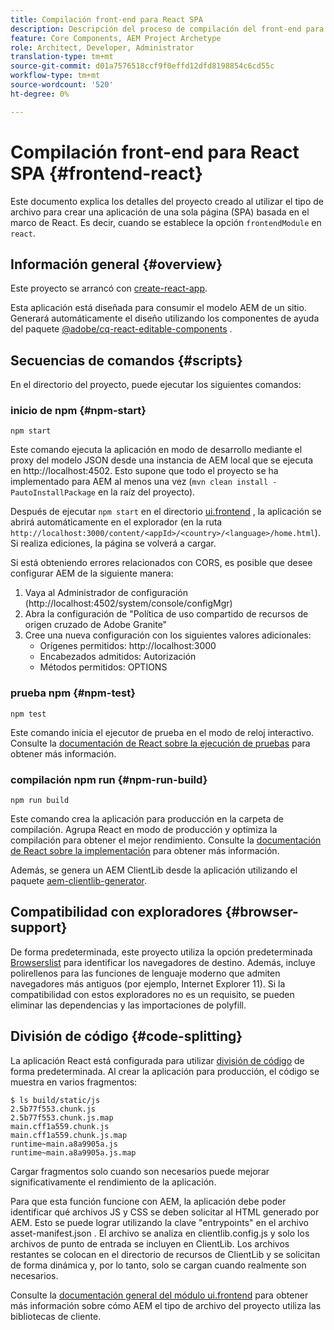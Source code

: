```yaml
---
title: Compilación front-end para React SPA
description: Descripción del proceso de compilación del front-end para proyectos de SPA basados en React
feature: Core Components, AEM Project Archetype
role: Architect, Developer, Administrator
translation-type: tm+mt
source-git-commit: d01a7576518ccf9f0effd12dfd8198854c6cd55c
workflow-type: tm+mt
source-wordcount: '520'
ht-degree: 0%

---
```



# Compilación front-end para React SPA {#frontend-react}

Este documento explica los detalles del proyecto creado al utilizar el tipo de archivo para crear una aplicación de una sola página (SPA) basada en el marco de React. Es decir, cuando se establece la opción `frontendModule` en `react`.

## Información general {#overview}

Este proyecto se arrancó con [create-react-app](https://github.com/facebook/create-react-app).

Esta aplicación está diseñada para consumir el modelo AEM de un sitio. Generará automáticamente el diseño utilizando los componentes de ayuda del paquete [@adobe/cq-react-editable-components](https://www.npmjs.com/package/@adobe/cq-react-editable-components) .

## Secuencias de comandos {#scripts}

En el directorio del proyecto, puede ejecutar los siguientes comandos:

### inicio de npm {#npm-start}

```shell
npm start
```

Este comando ejecuta la aplicación en modo de desarrollo mediante el proxy del modelo JSON desde una instancia de AEM local que se ejecuta en http://localhost:4502. Esto supone que todo el proyecto se ha implementado para AEM al menos una vez (`mvn clean install -PautoInstallPackage` en la raíz del proyecto).

Después de ejecutar `npm start` en el directorio [ui.frontend](uifrontend.md) , la aplicación se abrirá automáticamente en el explorador (en la ruta `http://localhost:3000/content/<appId>/<country>/<language>/home.html`). Si realiza ediciones, la página se volverá a cargar.

Si está obteniendo errores relacionados con CORS, es posible que desee configurar AEM de la siguiente manera:

1. Vaya al Administrador de configuración (http://localhost:4502/system/console/configMgr)
1. Abra la configuración de &quot;Política de uso compartido de recursos de origen cruzado de Adobe Granite&quot;
1. Cree una nueva configuración con los siguientes valores adicionales:
   * Orígenes permitidos: http://localhost:3000
   * Encabezados admitidos: Autorización
   * Métodos permitidos: OPTIONS

### prueba npm {#npm-test}

```shell
npm test
```

Este comando inicia el ejecutor de prueba en el modo de reloj interactivo. Consulte la [documentación de React sobre la ejecución de pruebas](https://facebook.github.io/create-react-app/docs/running-tests) para obtener más información.

### compilación npm run {#npm-run-build}

```shell
npm run build
```

Este comando crea la aplicación para producción en la carpeta de compilación. Agrupa React en modo de producción y optimiza la compilación para obtener el mejor rendimiento. Consulte la [documentación de React sobre la implementación](https://facebook.github.io/create-react-app/docs/deployment) para obtener más información.

Además, se genera un AEM ClientLib desde la aplicación utilizando el paquete [aem-clientlib-generator](https://github.com/wcm-io-frontend/aem-clientlib-generator).

## Compatibilidad con exploradores {#browser-support}

De forma predeterminada, este proyecto utiliza la opción predeterminada [Browserslist](https://github.com/browserslist/browserslist) para identificar los navegadores de destino. Además, incluye polirellenos para las funciones de lenguaje moderno que admiten navegadores más antiguos (por ejemplo, Internet Explorer 11). Si la compatibilidad con estos exploradores no es un requisito, se pueden eliminar las dependencias y las importaciones de polyfill.

## División de código {#code-splitting}

La aplicación React está configurada para utilizar [división de código](https://webpack.js.org/guides/code-splitting) de forma predeterminada. Al crear la aplicación para producción, el código se muestra en varios fragmentos:

```shell
$ ls build/static/js
2.5b77f553.chunk.js
2.5b77f553.chunk.js.map
main.cff1a559.chunk.js
main.cff1a559.chunk.js.map
runtime~main.a8a9905a.js
runtime~main.a8a9905a.js.map
```

Cargar fragmentos solo cuando son necesarios puede mejorar significativamente el rendimiento de la aplicación.

Para que esta función funcione con AEM, la aplicación debe poder identificar qué archivos JS y CSS se deben solicitar al HTML generado por AEM. Esto se puede lograr utilizando la clave &quot;entrypoints&quot; en el archivo asset-manifest.json . El archivo se analiza en clientlib.config.js y solo los archivos de punto de entrada se incluyen en ClientLib. Los archivos restantes se colocan en el directorio de recursos de ClientLib y se solicitan de forma dinámica y, por lo tanto, solo se cargan cuando realmente son necesarios.

Consulte la [documentación general del módulo ui.frontend](uifrontend.md#clientlibs) para obtener más información sobre cómo AEM el tipo de archivo del proyecto utiliza las bibliotecas de cliente.
